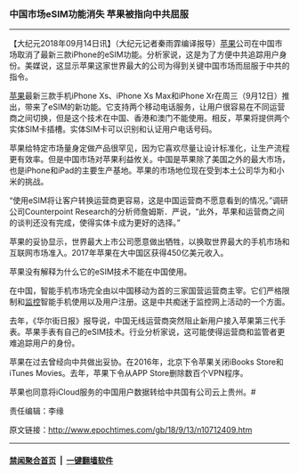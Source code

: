 ### 中国市场eSIM功能消失 苹果被指向中共屈服
------------------------

<p>【大纪元2018年09月14日讯】（大纪元记者秦雨霏编译报导）<a href="http://www.epochtimes.com/gb/tag/%E8%8B%B9%E6%9E%9C.html">苹果</a>公司在中国市场取消了最新三款iPhone的eSIM功能。分析家说，这是为了方便中共追踪用户身份。美媒说，这显示苹果这家世界最大的公司为得到关键中国市场而屈服于中共的指令。</p>
<p><a href="http://www.epochtimes.com/gb/tag/%E8%8B%B9%E6%9E%9C.html">苹果</a>最新三款手机iPhone Xs、iPhone Xs Max和iPhone Xr在周三（9月12日）推出，带来了eSIM的新功能。它支持两个移动电话服务，让用户很容易在不同运营商之间切换，但是这个技术在中国、香港和澳门不能使用。相反，苹果将提供两个实体SIM卡插槽。实体SIM卡可以识别和认证用户电话号码。</p>
<p>苹果给特定市场量身定做产品很罕见，因为它喜欢尽量让设计标准化，让生产流程更有效率。但是中国市场对苹果利益攸关。中国是苹果除了美国之外的最大市场，也是iPhone和iPad的主要生产基地。苹果的市场地位现在受到本土公司华为和小米的挑战。</p>
<p>“使用eSIM将让客户转换运营商更容易，这是中国运营商不愿意看到的情况。”调研公司Counterpoint Research的分析师詹姆斯．严说，“此外，苹果和运营商之间的谈判还没有完成，使得实体卡成为更好的选择。”</p>
<p>苹果的妥协显示，世界最大上市公司愿意做出牺牲，以换取世界最大的手机市场和互联网市场准入。2017年苹果在大中国区获得450亿美元收入。</p>
<p>苹果没有解释为什么它的eSIM技术不能在中国使用。</p>
<p>在中国，智能手机市场完全由以中国移动为首的三家国营运营商主宰。它们严格限制和<a href="http://www.epochtimes.com/gb/tag/%E7%9B%91%E6%8E%A7.html">监控</a>智能手机使用以及用户注册。这是中共痴迷于监控网上活动的一个方面。</p>
<p>去年，《华尔街日报》报导说，中国无线运营商突然阻止新用户接入苹果第三代手表。苹果手表有自己的eSIM技术。行业分析家说，这可能使得运营商和监管者更难追踪用户的身份。</p>
<p>苹果在过去曾经向中共做出妥协。在2016年，北京下令苹果关闭iBooks Store和iTunes Movies。去年，苹果下令从APP Store删除数百个VPN程序。</p>
<p>苹果也同意将iCloud服务的中国用户数据转给中共国有公司云上贵州。#</p>
<p>责任编辑：李缘</p>

原文链接：http://www.epochtimes.com/gb/18/9/13/n10712409.htm


------------------------
#### [禁闻聚合首页](https://github.com/gfw-breaker/banned-news/blob/master/README.md) &nbsp;|&nbsp;  [一键翻墙软件](https://github.com/gfw-breaker/nogfw/blob/master/README.md)